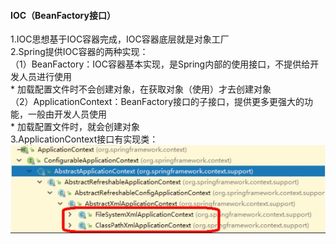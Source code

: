 #### IOC（BeanFactory接口）
1.IOC思想基于IOC容器完成，IOC容器底层就是对象工厂  
2.Spring提供IOC容器的两种实现：  
（1）BeanFactory：IOC容器基本实现，是Spring内部的使用接口，不提供给开发人员进行使用  
\* 加载配置文件时不会创建对象，在获取对象（使用）才去创建对象  
（2）ApplicationContext：BeanFactory接口的子接口，提供更多更强大的功能，一般由开发人员使用  
\* 加载配置文件时，就会创建对象  
3.ApplicationContext接口有实现类：  
![](images/06_ApplicationContext接口实现类.jpg)